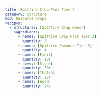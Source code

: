 ```yaml
---
title: Spitfire Crop Plot Tier 4
category: Structure
mod: Resource Crops
recipes:
  - structures: [Spitfire Crop Bench]
    ingredients:
      - names: [Spitfire Crop Plot Tier 3]
        quantity: 3
      - names: [Spitfire Essence Tier 3]
        quantity: 4
      - names: [Fibre]
        quantity: 180
      - names: [Stone]
        quantity: 300
      - names: [Thatch]
        quantity: 120
      - names: [Wood]
        quantity: 240
---
```

